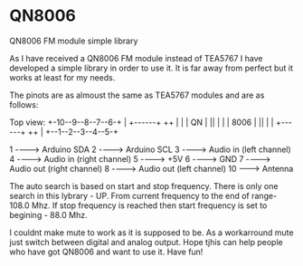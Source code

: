# QN8006
QN8006 FM module simple library

As I have received a QN8006 FM module instead of TEA5767 I have developed a simple library in order to use it.
It is far away from perfect but it works at least for my needs.

The pinots are as almoust the same as TEA5767 modules and are as follows:

Top view:
+-10--9--8--7--6-+
|  +------+  ++  |
|  | QN   |  ||  |
|  | 8006 |  ||  |
|  +------+  ++  |
+--1--2--3--4--5-+

1 ----> Arduino SDA
2 ----> Arduino SCL
3 ----> Audio in (left channel)
4 ----> Audio in (right channel)
5 ----> +5V
6 ----> GND
7 ----> Audio out (right channel)
8 ----> Audio out (left channel)
10 ---> Antenna

The auto search is based on start and stop frequency. There is only one search in this lybrary - UP. From current frequency to the end of range- 108.0 Mhz. If stop frequency is reached then start frequency is set to begining - 88.0 Mhz.

I couldnt make mute to work as it is supposed to be. As a workarround mute just switch between digital and analog output.
Hope tjhis can help people who have got QN8006 and want to use it.
Have fun!
